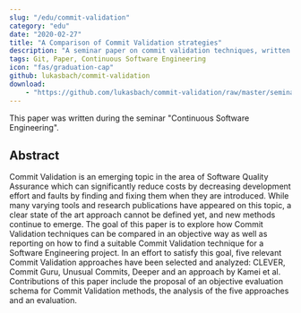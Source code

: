 ```yaml
---
slug: "/edu/commit-validation"
category: "edu"
date: "2020-02-27"
title: "A Comparison of Commit Validation strategies"
description: "A seminar paper on commit validation techniques, written during a university seminar"
tags: Git, Paper, Continuous Software Engineering
icon: "fas/graduation-cap"
github: lukasbach/commit-validation
download:
    - "https://github.com/lukasbach/commit-validation/raw/master/seminar.pdf;Seminar paper as PDF"
---
```


This paper was written during the seminar "Continuous Software Engineering".

## Abstract

Commit Validation is an emerging topic in the area of Software Quality Assurance which can significantly reduce costs by decreasing development effort and faults by finding and fixing them when they are introduced. While many varying tools and research publications have appeared on this topic, a clear state of the art approach cannot be defined yet, and new methods continue to emerge. The goal of this paper is to explore how Commit Validation techniques can be compared in an objective way as well as reporting on how to find a suitable Commit Validation technique for a Software Engineering project. In an effort to satisfy this goal, five relevant Commit Validation approaches have been selected and analyzed: CLEVER, Commit Guru, Unusual Commits, Deeper and an approach by Kamei et al. Contributions of this paper include the proposal of an objective evaluation schema for Commit Validation methods, the analysis of the five approaches and an evaluation.
